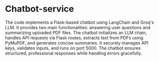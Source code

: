 # Chatbot-service
The code implements a Flask-based chatbot using LangChain and Groq's LLM. It provides two main functionalities: answering user questions and summarizing uploaded PDF files. The chatbot initializes an LLM chain, handles API requests via Flask routes, extracts text from PDFs using PyMuPDF, and generates concise summaries. It securely manages API keys, validates inputs, and runs on port 5000. The chatbot ensures structured, professional responses while handling errors gracefully.
